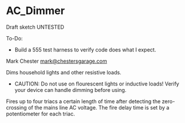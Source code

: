 AC_Dimmer
=========

Draft sketch UNTESTED

To-Do:
* Build a 555 test harness to verify code does what I expect.

Mark Chester <mark@chestersgarage.com>
  
Dims household lights and other resistive loads.
  
* CAUTION: Do not use on flourescent lights or inductive loads! Verify your device can handle dimming before using.
  
Fires up to four triacs a certain length of time after detecting the zero-crossing of the mains line AC voltage.  The fire delay time is set by a potentiometer for each triac.
